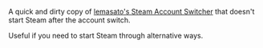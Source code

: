 A quick and dirty copy of [lemasato's Steam Account Switcher](https://github.com/lemasato/Steam-Account-Switcher) that doesn't start Steam after the account switch.

Useful if you need to start Steam through alternative ways.
